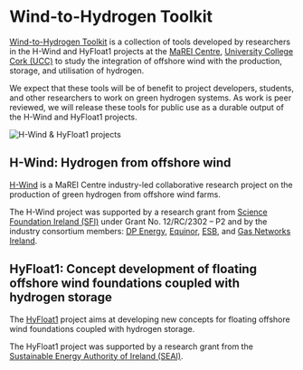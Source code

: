 # Wind-to-Hydrogen Toolkit

[Wind-to-Hydrogen Toolkit](https://wind-to-hydrogen-toolkit.github.io/) is a collection of tools developed by researchers in the H-Wind and HyFloat1 projects at the [MaREI Centre](https://www.marei.ie/), [University College Cork (UCC)](https://www.ucc.ie/en/) to study the integration of offshore wind with the production, storage, and utilisation of hydrogen.

We expect that these tools will be of benefit to project developers, students, and other researchers to work on green hydrogen systems.
As work is peer reviewed, we will release these tools for public use as a durable output of the H-Wind and HyFloat1 projects.

![H-Wind & HyFloat1 projects](https://raw.githubusercontent.com/wind-to-hydrogen-toolkit/.github/main/images/logos-hwind-hyfloat1-ucc.png)

## H-Wind: Hydrogen from offshore wind

[H-Wind](https://www.marei.ie/project/h-wind/) is a MaREI Centre industry-led collaborative research project on the production of green hydrogen from offshore wind farms.

The H-Wind project was supported by a research grant from [Science Foundation Ireland (SFI)](https://www.sfi.ie/) under Grant No. 12/RC/2302 – P2 and by the industry consortium members: [DP Energy](https://dpenergy.com/), [Equinor](https://www.equinor.com/), [ESB](https://esb.ie/), and [Gas Networks Ireland](https://www.gasnetworks.ie/).

## HyFloat1: Concept development of floating offshore wind foundations coupled with hydrogen storage

The [HyFloat1](https://www.seai.ie/data-and-insights/seai-research/research-database/research-projects/details/hyfloat1:-concept-development-of-floating-offshore-wind-foundations-coupled-with-hydrogen-storage) project aims at developing new concepts for floating offshore wind foundations coupled with hydrogen storage.

The HyFloat1 project was supported by a research grant from the [Sustainable Energy Authority of Ireland (SEAI)](https://www.seai.ie).
